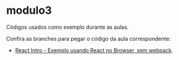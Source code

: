 # modulo3
Códigos usados como exemplo durante as aulas.

Confira as branches para pegar o código da aula correspondente:

- [React Intro - Exemplo usando React no Browser, sem webpack](https://github.com/joseluizcoe/modulo3/tree/aula-react).
